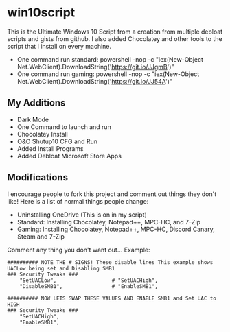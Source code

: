# win10script
This is the Ultimate Windows 10 Script from a creation from multiple debloat scripts and gists from github. I also added Chocolatey and other tools to the script that I install on every machine.
- One command run standard: powershell -nop -c "iex(New-Object Net.WebClient).DownloadString('https://git.io/JJgmB')"
- One command run gaming: powershell -nop -c "iex(New-Object Net.WebClient).DownloadString('https://git.io/JJ54A')"
## My Additions

- Dark Mode
- One Command to launch and run
- Chocolatey Install
- O&O Shutup10 CFG and Run
- Added Install Programs
- Added Debloat Microsoft Store Apps

## Modifications
I encourage people to fork this project and comment out things they don't like! Here is a list of normal things people change:
- Uninstalling OneDrive (This is on in my script)
- Standard: Installing Chocolatey, Notepad++, MPC-HC, and 7-Zip
- Gaming: Installing Chocolatey, Notepad++, MPC-HC, Discord Canary, Steam and 7-Zip

Comment any thing you don't want out... Example:

```
########## NOTE THE # SIGNS! These disable lines This example shows UACLow being set and Disabling SMB1
### Security Tweaks ###
	"SetUACLow",                  # "SetUACHigh",
	"DisableSMB1",                # "EnableSMB1",

########## NOW LETS SWAP THESE VALUES AND ENABLE SMB1 and Set UAC to HIGH
### Security Tweaks ###
	"SetUACHigh",
	"EnableSMB1",
```
